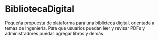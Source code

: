 # BibliotecaDigital
Pequeña propuesta de plataforma para una biblioteca digital, orientada a temas de Ingeniería. Para que usuarios puedan leer y revisar PDFs y administradores puedan agregar libros y demás
